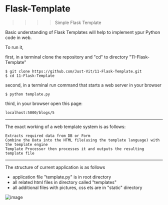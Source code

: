# Flask-Template
>>>>    Simple Flask Template

Basic understanding of Flask Templates will help to implement ypur Python code in web.


To run it, 

first, in a terminal clone the repository and "cd" to directory "11-Flask-Template"

    $ git clone https://github.com/Just-Vit/11-Flask-Template.git
    $ cd 11-Flask-Template
    
    
second, in a terminal run command that starts a web server in your browser

    $ python template.py


third, in your browser open this page:

    localhost:5000/blogs/5

*****
The exact working of a web template system is as follows:

    Extracts required data from DB or Form
    Combine the Data into the HTML file(using the template language) with the template engine
    Template Processor then processes it and outputs the resulting template file

*****
The structure of current application is as follows 
* application file "template.py" is in root directory
* all related html files in directory called "templates"
* all additional files with pictures, css ets are in "static" directory

![image](https://user-images.githubusercontent.com/118408434/202371181-f99cf6c8-2395-4a7d-aa9a-244a460cf6c4.png)




